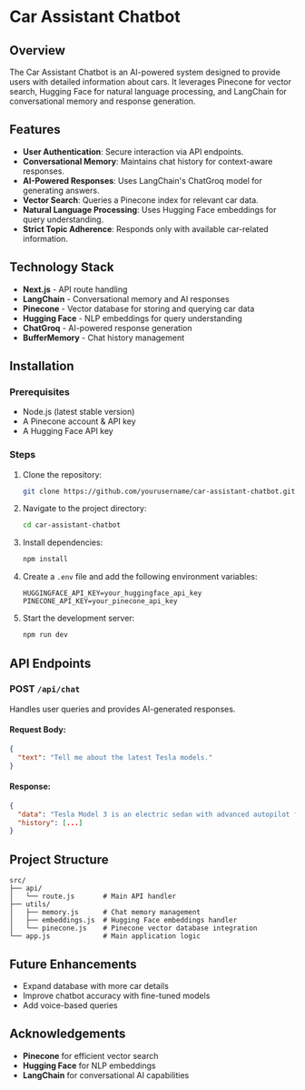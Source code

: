# Car Assistant Chatbot

## Overview
The Car Assistant Chatbot is an AI-powered system designed to provide users with detailed information about cars. It leverages Pinecone for vector search, Hugging Face for natural language processing, and LangChain for conversational memory and response generation.

## Features
- **User Authentication**: Secure interaction via API endpoints.
- **Conversational Memory**: Maintains chat history for context-aware responses.
- **AI-Powered Responses**: Uses LangChain's ChatGroq model for generating answers.
- **Vector Search**: Queries a Pinecone index for relevant car data.
- **Natural Language Processing**: Uses Hugging Face embeddings for query understanding.
- **Strict Topic Adherence**: Responds only with available car-related information.

## Technology Stack
- **Next.js** - API route handling
- **LangChain** - Conversational memory and AI responses
- **Pinecone** - Vector database for storing and querying car data
- **Hugging Face** - NLP embeddings for query understanding
- **ChatGroq** - AI-powered response generation
- **BufferMemory** - Chat history management

## Installation
### Prerequisites
- Node.js (latest stable version)
- A Pinecone account & API key
- A Hugging Face API key

### Steps
1. Clone the repository:
   ```sh
   git clone https://github.com/yourusername/car-assistant-chatbot.git
   ```
2. Navigate to the project directory:
   ```sh
   cd car-assistant-chatbot
   ```
3. Install dependencies:
   ```sh
   npm install
   ```
4. Create a `.env` file and add the following environment variables:
   ```env
   HUGGINGFACE_API_KEY=your_huggingface_api_key
   PINECONE_API_KEY=your_pinecone_api_key
   ```
5. Start the development server:
   ```sh
   npm run dev
   ```

## API Endpoints
### POST `/api/chat`
Handles user queries and provides AI-generated responses.
#### Request Body:
```json
{
  "text": "Tell me about the latest Tesla models."
}
```
#### Response:
```json
{
  "data": "Tesla Model 3 is an electric sedan with advanced autopilot features.",
  "history": [...]
}
```

## Project Structure
```
src/
├── api/
│   └── route.js       # Main API handler
├── utils/
│   ├── memory.js      # Chat memory management
│   ├── embeddings.js  # Hugging Face embeddings handler
│   └── pinecone.js    # Pinecone vector database integration
└── app.js             # Main application logic
```

## Future Enhancements
- Expand database with more car details
- Improve chatbot accuracy with fine-tuned models
- Add voice-based queries

## Acknowledgements
- **Pinecone** for efficient vector search
- **Hugging Face** for NLP embeddings
- **LangChain** for conversational AI capabilities

